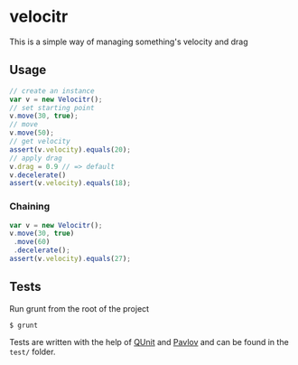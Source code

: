 velocitr
========

This is a simple way of managing something's velocity and drag

Usage
-----

```javascript
// create an instance
var v = new Velocitr();
// set starting point
v.move(30, true);
// move
v.move(50);
// get velocity
assert(v.velocity).equals(20);
// apply drag
v.drag = 0.9 // => default
v.decelerate()
assert(v.velocity).equals(18);
```

### Chaining
```javascript
var v = new Velocitr();
v.move(30, true)
 .move(60)
 .decelerate();
assert(v.velocity).equals(27);
```

Tests
-----
Run grunt from the root of the project

	$ grunt

Tests are written with the help of [QUnit](http://qunitjs.com) and [Pavlov](https://github.com/mmonteleone/pavlov) and can be found in the `test/` folder.